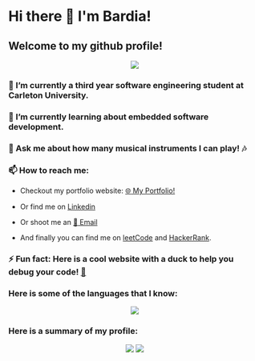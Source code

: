 # Hi there 👋 I'm Bardia!

## Welcome to my github profile!

<p align="center">
<img src="https://komarev.com/ghpvc/?username=bardia-p" />
</p>

### 🔭 I’m currently a third year software engineering student at Carleton University.

### 🌱 I’m currently learning about embedded software development.

### 💬 Ask me about how many musical instruments I can play! :notes:

### 📫 How to reach me: 
- Checkout my portfolio website: [:globe_with_meridians: My Portfolio!](https://bardia-p.github.io/)

- Or find me on [Linkedin](https://www.linkedin.com/in/bardiaparmoun/)

- Or shoot me an [:email: Email](mailto:bardiaparmoun@gmail.com)

- And finally you can find me on [leetCode](https://leetcode.com/bardiap/) and [HackerRank](https://www.hackerrank.com/bardiaparmoun).

### ⚡ Fun fact: Here is a cool website with a duck to help you debug your code! [🦆](http://duckie.me/)

### Here is some of the languages that I know:
<p align="center">
<img src="https://github-readme-stats.vercel.app/api/top-langs/?username=bardia-p&layout=compact&hide=Turing&langs_count=10&theme=radical" />
</p>


### Here is a summary of my profile:
<p align="center">
<img src="https://github-readme-stats.vercel.app/api?username=bardia-p&show_icons=true&theme=radical" />
<img src="https://github-readme-streak-stats.herokuapp.com/?user=bardia-p&theme=radical" />
</p>


<!--
**bardia-p/bardia-p** is a ✨ _special_ ✨ repository because its `README.md` (this file) appears on your GitHub profile.

Here are some ideas to get you started:

- 🔭 I’m currently working on ...
- 🌱 I’m currently learning ...
- 👯 I’m looking to collaborate on ...
- 🤔 I’m looking for help with ...
- 💬 Ask me about ...
- 📫 How to reach me: ...
- 😄 Pronouns: ...
- ⚡ Fun fact: ...
-->
